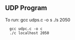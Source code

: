 ## UDP Program

To run:
  gcc udps.c -o s
  ./s 2050
  
      gcc udpc.c -o c
      ./c localhost 2050
